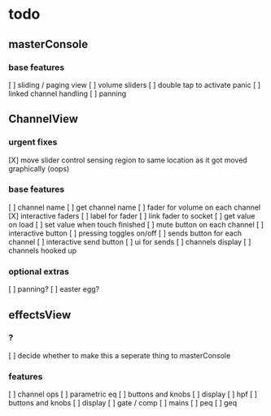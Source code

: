 # todo

## masterConsole

### base features
[ ] sliding / paging view
[ ] volume sliders
[ ] double tap to activate panic
[ ] linked channel handling
    [ ] panning





## ChannelView

### urgent fixes
[X] move slider control sensing region to same location as it got moved graphically (oops)

### base features
[ ] channel name
    [ ] get channel name
[ ] fader for volume on each channel
    [X] interactive faders
    [ ] label for fader
    [ ] link fader to socket
        [ ] get value on load
        [ ] set value when touch finished
[ ] mute button on each channel
    [ ] interactive button
    [ ] pressing toggles on/off
[ ] sends button for each channel
    [ ] interactive send button
    [ ] ui for sends
        [ ] channels display
        [ ] channels hooked up

### optional extras
[ ] panning?
[ ] easter egg?





## effectsView

### ?
[ ] decide whether to make this a seperate thing to masterConsole

### features
[ ] channel ops
    [ ] parametric eq
        [ ] buttons and knobs
        [ ] display
    [ ] hpf
        [ ] buttons and knobs
        [ ] display
    [ ] gate / comp
[ ] mains
    [ ] peq
    [ ] geq
    


